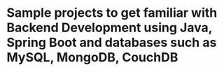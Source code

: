 # Sample projects to get familiar with Backend Development using Java, Spring Boot and databases such as MySQL, MongoDB, CouchDB
